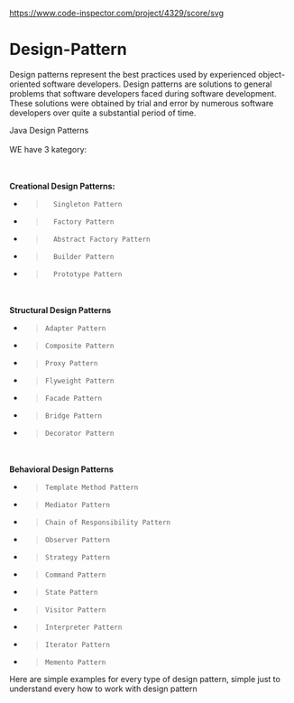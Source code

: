 https://www.code-inspector.com/project/4329/score/svg

# Design-Pattern

Design patterns represent the best practices used by experienced object-oriented software developers.
Design patterns are solutions to general problems that software developers faced during software development. 
These solutions were obtained by trial and error by numerous software developers over quite a substantial period of time.

Java Design Patterns
\
\
WE have  3 kategory:

\
\
 **Creational Design Patterns:**
* >       Singleton Pattern
* >       Factory Pattern
* >       Abstract Factory Pattern
* >       Builder Pattern
* >       Prototype Pattern
\
\
**Structural Design Patterns**
* >     Adapter Pattern
* >     Composite Pattern
* >     Proxy Pattern
* >     Flyweight Pattern
* >     Facade Pattern
* >     Bridge Pattern
* >     Decorator Pattern
\
\
**Behavioral Design Patterns**
* >     Template Method Pattern
* >     Mediator Pattern
* >     Chain of Responsibility Pattern
* >     Observer Pattern
* >     Strategy Pattern
* >     Command Pattern
* >     State Pattern
* >     Visitor Pattern
* >     Interpreter Pattern
* >     Iterator Pattern
* >     Memento Pattern
  >
  >
Here are simple  examples  for every type of design pattern, simple just to understand every how to work with design pattern
